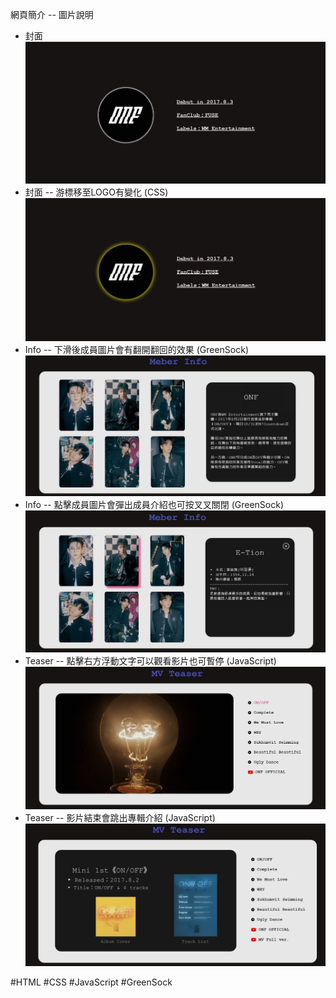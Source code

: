 網頁簡介 -- 圖片說明
* 封面  
  ![image](https://github.com/Ni-12/Demo_02/blob/main/screenshot_b/cover01.JPG)  
* 封面 -- 游標移至LOGO有變化 (CSS)
  ![image](https://github.com/Ni-12/Demo_02/blob/main/screenshot_b/cover02.JPG)  
* Info -- 下滑後成員圖片會有翻開翻回的效果 (GreenSock)
  ![image](https://github.com/Ni-12/Demo_02/blob/main/screenshot_b/info01.JPG)  
* Info -- 點擊成員圖片會彈出成員介紹也可按叉叉關閉 (GreenSock)
  ![image](https://github.com/Ni-12/Demo_02/blob/main/screenshot_b/info.JPG)  
* Teaser -- 點擊右方浮動文字可以觀看影片也可暫停 (JavaScript)
  ![image](https://github.com/Ni-12/Demo_02/blob/main/screenshot_b/teaser.JPG)  
* Teaser -- 影片結束會跳出專輯介紹 (JavaScript)
  ![image](https://github.com/Ni-12/Demo_02/blob/main/screenshot_b/teaser02.JPG)  
    
#HTML #CSS #JavaScript #GreenSock
